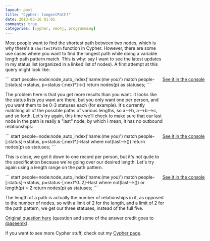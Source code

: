 ```yaml
---
layout: post
title: "Cypher: longestPath?"
date: 2013-03-16 01:01
comments: true
categories: [cypher, neo4j, programming]
---
```

Most people want to find the shortest path between two nodes, which is why there's a `shortestPath` function in Cypher. However, there are some use cases where you want to find the longest path while doing a variable length path pattern match. This is why: say I want to see the latest updates in my status list (organized in a linked list of nodes). A first attempt at this query might look like:

<div>
<a target="_blank" style="position:absolute;right:100px" href="http://console.neo4j.org/r/hxo3rl">See it in the console</a>
```
start people=node:node_auto_index('name:(me you)') 
match people-[:status]->status, p=status-[:next*]->() 
return nodes(p) as statuses;
```
</div>
<!-- more -->

The problem here is that you get more results than you want. It looks like the status lists you want are there, but you only want one per person, and you want them to be 0-3 statuses each (for example). It's currently matching all of the possible paths of various lengths, so a-->b, a-->b-->c, and so forth. Let's try again, this time we'll check to make sure that our last node in the path is really a "last" node, by which I mean, it has no outbound relationships:

<div>
<a target="_blank" style="position:absolute;right:100px" href="http://console.neo4j.org/r/lqir32">See it in the console</a>
```
start people=node:node_auto_index('name:(me you)') 
match people-[:status]->status, p=status-[:next*]->last
where not(last-->())
return nodes(p) as statuses;
```
</div>

This is close, we got it down to one record per person, but it's not quite to the specification because we're going over our desired length. Let's try again using a length range on the path pattern.

<div>
<a target="_blank" style="position:absolute;right:100px" href="http://console.neo4j.org/r/d9d4pw">See it in the console</a>
```
start people=node:node_auto_index('name:(me you)') 
match people-[:status]->status, p=status-[:next*0..2]->last
where not(last-->()) or length(p) = 2
return nodes(p) as statuses;
```
</div>

The length of a path is actually the number of relationships in it, as opposed to the number of nodes, so with a limit of 2 for the length, and a limit of 2 for the path pattern, we get our three statuses, instead of the full five.

[Original question here](https://groups.google.com/forum/?fromgroups=#!topic/neo4j/BHaSNfU1q0o) (question and some of the answer credit goes to [@aseemk](https://twitter.com/aseemk)).

If you want to see more Cypher stuff, check out my [Cypher page](/cypher).
